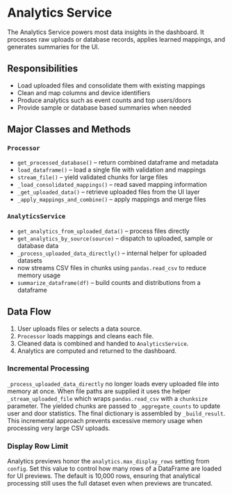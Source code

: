 # Analytics Service

The Analytics Service powers most data insights in the dashboard.
It processes raw uploads or database records, applies learned mappings,
and generates summaries for the UI.

## Responsibilities

- Load uploaded files and consolidate them with existing mappings
- Clean and map columns and device identifiers
- Produce analytics such as event counts and top users/doors
- Provide sample or database based summaries when needed

## Major Classes and Methods

### `Processor`

- `get_processed_database()` – return combined dataframe and metadata
- `load_dataframe()` – load a single file with validation and mappings
- `stream_file()` – yield validated chunks for large files
- `_load_consolidated_mappings()` – read saved mapping information
- `_get_uploaded_data()` – retrieve uploaded files from the UI layer
- `_apply_mappings_and_combine()` – apply mappings and merge files

### `AnalyticsService`

- `get_analytics_from_uploaded_data()` – process files directly
- `get_analytics_by_source(source)` – dispatch to uploaded, sample or database data
- `_process_uploaded_data_directly()` – internal helper for uploaded datasets
-   now streams CSV files in chunks using `pandas.read_csv` to reduce memory usage
- `summarize_dataframe(df)` – build counts and distributions from a dataframe

## Data Flow

1. User uploads files or selects a data source.
2. `Processor` loads mappings and cleans each file.
3. Cleaned data is combined and handed to `AnalyticsService`.
4. Analytics are computed and returned to the dashboard.

### Incremental Processing

`_process_uploaded_data_directly` no longer loads every uploaded file into
memory at once. When file paths are supplied it uses the helper
`_stream_uploaded_file` which wraps `pandas.read_csv` with a `chunksize`
parameter. The yielded chunks are passed to `_aggregate_counts` to update user
and door statistics.  The final dictionary is assembled by `_build_result`.
This incremental approach prevents excessive memory usage when processing very
large CSV uploads.

### Display Row Limit

Analytics previews honor the `analytics.max_display_rows` setting from
`config`. Set this value to control how many rows of a DataFrame are loaded for
UI previews. The default is 10,000 rows, ensuring that analytical processing
still uses the full dataset even when previews are truncated.
